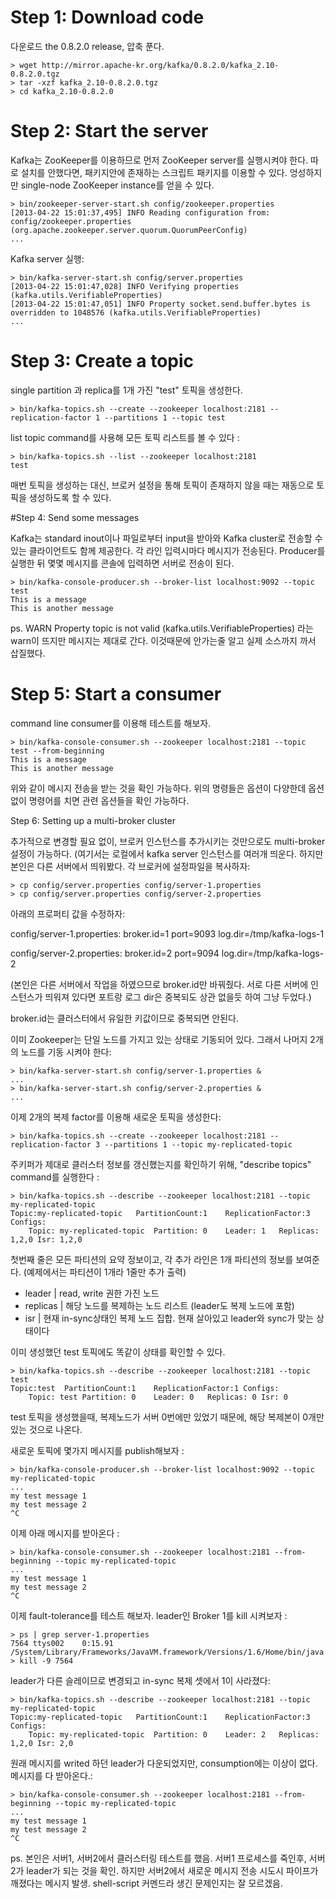 # Step 1: Download code

다운로드 the 0.8.2.0 release, 압축 푼다.

    > wget http://mirror.apache-kr.org/kafka/0.8.2.0/kafka_2.10-0.8.2.0.tgz
    > tar -xzf kafka_2.10-0.8.2.0.tgz
    > cd kafka_2.10-0.8.2.0

# Step 2: Start the server

Kafka는 ZooKeeper를 이용하므로 먼저 ZooKeeper server를 실행시켜야 한다. 따로 설치를 안했다면,  패키지안에 존재하는 스크립트 패키지를 이용할 수 있다. 엉성하지만 single-node ZooKeeper instance를 얻을 수 있다.

    > bin/zookeeper-server-start.sh config/zookeeper.properties
    [2013-04-22 15:01:37,495] INFO Reading configuration from: config/zookeeper.properties (org.apache.zookeeper.server.quorum.QuorumPeerConfig)
    ...

Kafka server 실행:

    > bin/kafka-server-start.sh config/server.properties
    [2013-04-22 15:01:47,028] INFO Verifying properties (kafka.utils.VerifiableProperties)
    [2013-04-22 15:01:47,051] INFO Property socket.send.buffer.bytes is overridden to 1048576 (kafka.utils.VerifiableProperties)
    ...

# Step 3: Create a topic

single partition 과 replica를 1개 가진 "test" 토픽을 생성한다.

    > bin/kafka-topics.sh --create --zookeeper localhost:2181 --replication-factor 1 --partitions 1 --topic test

list topic command를 사용해 모든 토픽 리스트를 볼 수 있다 :

    > bin/kafka-topics.sh --list --zookeeper localhost:2181
    test

매번 토픽을 생성하는 대신, 브로커 설정을 통해 토픽이 존재하지 않을 때는 재동으로 토픽을 생성하도록 할 수 있다.

#Step 4: Send some messages

Kafka는 standard inout이나 파일로부터 input을 받아와 Kafka cluster로 전송할 수 있는 클라이언트도 함께 제공한다. 각 라인 입력시마다 메시지가 전송된다. Producer를 실행한 뒤 몇몇 메시지를 콘솔에 입력하면 서버로 전송이 된다.


    > bin/kafka-console-producer.sh --broker-list localhost:9092 --topic test 
    This is a message
    This is another message

ps. WARN Property topic is not valid (kafka.utils.VerifiableProperties)
라는 warn이 뜨지만 메시지는 제대로 간다. 이것때문에 안가는줄 알고 실제 소스까지 까서 삽질했다.

# Step 5: Start a consumer

command line consumer를 이용해 테스트를 해보자.

    > bin/kafka-console-consumer.sh --zookeeper localhost:2181 --topic test --from-beginning
    This is a message
    This is another message

위와 같이 메시지 전송을 받는 것을 확인 가능하다.
위의 명령들은 옵션이 다양한데 옵션없이 명령어를 치면 관련 옵션들을 확인 가능하다.

Step 6: Setting up a multi-broker cluster

추가적으로 변경할 필요 없이, 브로커 인스턴스를 추가시키는 것만으로도 multi-broker 설정이 가능하다.
(여기서는 로컬에서 kafka server 인스턴스를 여러개 띄운다. 하지만 본인은 다른 서버에서 띄워봤다.
각 브로커에 설정파일을 복사하자:

    > cp config/server.properties config/server-1.properties 
    > cp config/server.properties config/server-2.properties


아래의 프로퍼티 값을 수정하자:
 
config/server-1.properties:
    broker.id=1
    port=9093
    log.dir=/tmp/kafka-logs-1
 
config/server-2.properties:
    broker.id=2
    port=9094
    log.dir=/tmp/kafka-logs-2

(본인은 다른 서버에서 작업을 하였으므로 broker.id만 바꿔줬다. 서로 다른 서버에 인스턴스가 띄워져 있다면 포트랑 로그 dir은 중복되도 상관 없을듯 하여 그냥 두었다.)

broker.id는 클러스터에서 유일한 키값이므로 중복되면 안된다. 

이미 Zookeeper는 단일 노드를 가지고 있는 상태로 기동되어 있다. 그래서 나머지 2개의 노드를 기동 시켜야 한다:

    > bin/kafka-server-start.sh config/server-1.properties &
    ...
    > bin/kafka-server-start.sh config/server-2.properties &
    ...

이제 2개의 복제 factor를 이용해 새로운 토픽을 생성한다:

    > bin/kafka-topics.sh --create --zookeeper localhost:2181 --replication-factor 3 --partitions 1 --topic my-replicated-topic

주키퍼가 제대로 클러스터 정보를 갱신했는지를 확인하기 위해, "describe topics" command를 실행한다 :

    > bin/kafka-topics.sh --describe --zookeeper localhost:2181 --topic my-replicated-topic
    Topic:my-replicated-topic	PartitionCount:1	ReplicationFactor:3	Configs:
	    Topic: my-replicated-topic	Partition: 0	Leader: 1	Replicas: 1,2,0	Isr: 1,2,0

첫번째 줄은 모든 파티션의 요약 정보이고, 각 추가 라인은 1개 파티션의 정보를 보여준다. (예제에서는 파티션이 1개라 1줄만 추가 출력)

- leader		| read, write 권한 가진 노드
- replicas		| 해당 노드를 복제하는 노드 리스트 (leader도 복제 노드에 포함)
- isr			| 현재 in-sync상태인 복제 노드 집합. 현재 살아있고 leader와 sync가 맞는 상태이다

이미 생성했던 test 토픽에도 똑같이 상태를 확인할 수 있다.

    > bin/kafka-topics.sh --describe --zookeeper localhost:2181 --topic test
    Topic:test	PartitionCount:1	ReplicationFactor:1	Configs:
	    Topic: test	Partition: 0	Leader: 0	Replicas: 0	Isr: 0

test 토픽을 생성했을때, 복제노드가 서버 0번에만 있었기 때문에, 해당 복제본이 0개만 있는 것으로 나온다.

새로운 토픽에 몇가지 메시지를 publish해보자 :

    > bin/kafka-console-producer.sh --broker-list localhost:9092 --topic my-replicated-topic
    ...
    my test message 1
    my test message 2
    ^C 

이제 아래 메시지를 받아온다 :

    > bin/kafka-console-consumer.sh --zookeeper localhost:2181 --from-beginning --topic my-replicated-topic
    ...
    my test message 1
    my test message 2
    ^C

이제 fault-tolerance를 테스트 해보자. leader인 Broker 1를 kill 시켜보자 :

    > ps | grep server-1.properties
    7564 ttys002    0:15.91 /System/Library/Frameworks/JavaVM.framework/Versions/1.6/Home/bin/java...
    > kill -9 7564

leader가 다른 슬레이므로 변경되고 in-sync 복제 셋에서 1이 사라졌다:

    > bin/kafka-topics.sh --describe --zookeeper localhost:2181 --topic my-replicated-topic
    Topic:my-replicated-topic	PartitionCount:1	ReplicationFactor:3	Configs:
	    Topic: my-replicated-topic	Partition: 0	Leader: 2	Replicas: 1,2,0	Isr: 2,0

원래 메시지를 writed 하던 leader가 다운되었지만, consumption에는 이상이 없다. 메시지를 다 받아온다.:

    > bin/kafka-console-consumer.sh --zookeeper localhost:2181 --from-beginning --topic my-replicated-topic
    ...
    my test message 1
    my test message 2
    ^C

ps. 본인은 서버1, 서버2에서 클러스터링 테스트를 했음. 서버1 프로세스를 죽인후, 서버2가 leader가 되는 것을 확인. 하지만 서버2에서 새로운 메시지 전송 시도시 파이프가 깨졌다는 메시지 발생. shell-script 커멘드라 생긴 문제인지는 잘 모르겠음.
